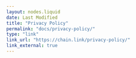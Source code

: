 ```yaml
---
layout: nodes.liquid
date: Last Modified
title: "Privacy Policy"
permalink: "docs/privacy-policy/"
type: "link"
link_url: "https://chain.link/privacy-policy/"
link_external: true
---
```

